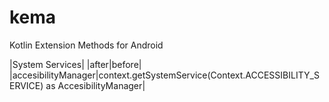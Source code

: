 # kema
Kotlin Extension Methods for Android

|System Services|
|after|before|
|accesibilityManager|context.getSystemService(Context.ACCESSIBILITY_SERVICE) as AccesibilityManager|
